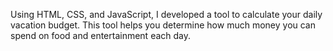 Using HTML, CSS, and JavaScript, I developed a tool to calculate your daily vacation budget. This tool helps you determine how much money you can spend on food and entertainment each day.
